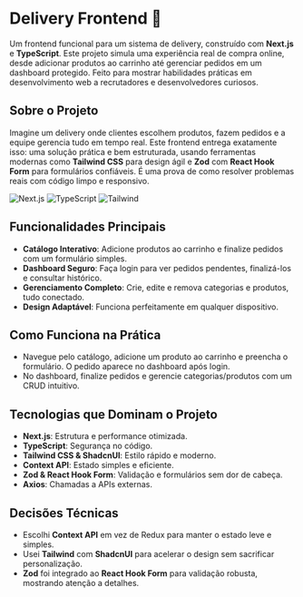 # Delivery Frontend 🚀

Um frontend funcional para um sistema de delivery, construído com **Next.js** e **TypeScript**. Este projeto simula uma experiência real de compra online, desde adicionar produtos ao carrinho até gerenciar pedidos em um dashboard protegido. Feito para mostrar habilidades práticas em desenvolvimento web a recrutadores e desenvolvedores curiosos.

## Sobre o Projeto

Imagine um delivery onde clientes escolhem produtos, fazem pedidos e a equipe gerencia tudo em tempo real. Este frontend entrega exatamente isso: uma solução prática e bem estruturada, usando ferramentas modernas como **Tailwind CSS** para design ágil e **Zod** com **React Hook Form** para formulários confiáveis. É uma prova de como resolver problemas reais com código limpo e responsivo.

![Next.js](https://img.shields.io/badge/Next.js-14-black) ![TypeScript](https://img.shields.io/badge/TypeScript-5-blue) ![Tailwind](https://img.shields.io/badge/Tailwind_CSS-3-38B2AC)

## Funcionalidades Principais

- **Catálogo Interativo**: Adicione produtos ao carrinho e finalize pedidos com um formulário simples.
- **Dashboard Seguro**: Faça login para ver pedidos pendentes, finalizá-los e consultar histórico.
- **Gerenciamento Completo**: Crie, edite e remova categorias e produtos, tudo conectado.
- **Design Adaptável**: Funciona perfeitamente em qualquer dispositivo.

## Como Funciona na Prática

- Navegue pelo catálogo, adicione um produto ao carrinho e preencha o formulário. O pedido aparece no dashboard após login.
- No dashboard, finalize pedidos e gerencie categorias/produtos com um CRUD intuitivo.

## Tecnologias que Dominam o Projeto

- **Next.js**: Estrutura e performance otimizada.
- **TypeScript**: Segurança no código.
- **Tailwind CSS & ShadcnUI**: Estilo rápido e moderno.
- **Context API**: Estado simples e eficiente.
- **Zod & React Hook Form**: Validação e formulários sem dor de cabeça.
- **Axios**: Chamadas a APIs externas.

## Decisões Técnicas

- Escolhi **Context API** em vez de Redux para manter o estado leve e simples.
- Usei **Tailwind** com **ShadcnUI** para acelerar o design sem sacrificar personalização.
- **Zod** foi integrado ao **React Hook Form** para validação robusta, mostrando atenção a detalhes.
